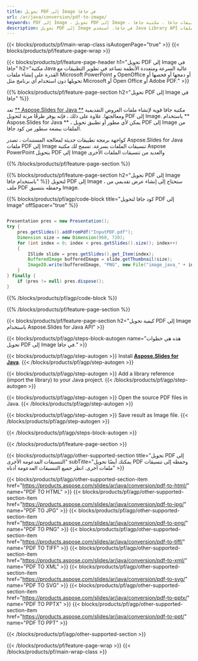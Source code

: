 ```yaml
---
title: تحويل PDF إلى Image في جافا
url: /ar/java/conversion/pdf-to-image/
keywords: PDF إلى Image ، تحويل PDF إلى Image ، واجهة برمجة تطبيقات جافا ، مكتبة جافا ، PDF ، Image
description: تحويل PDF إلى Image في جافا. استخدم Java Library API لتحويل ملفات PDF إلى Image s
---
```


{{< blocks/products/pf/main-wrap-class isAutogenPage="true" >}}
{{< blocks/products/pf/feature-page-wrap >}}

{{< blocks/products/pf/feature-page-header h1="تحويل PDF إلى Image في جافا" h2="مكتبة Java عالية السرعة ومتعددة الأنظمة تساعد في تطوير التطبيقات مع القدرة على إنشاء ملفات Microsoft PowerPoint و OpenOffice أو دمجها أو فحصها أو تحويلها دون استخدام أي برنامج مثل Microsoft أو Open Office أو Adobe PDF." >}}

{{% blocks/products/pf/feature-page-section h2="تحويل PDF إلى Image في جافا" %}}

تعد [** Aspose.Slides for Java **](https://products.aspose.com/slides/ar/java/) مكتبة جافا قوية لإنشاء ملفات العروض التقديمية ومعالجتها. علاوة على ذلك ، فإنه يوفر طرقًا مرنة لتحويل PDF إلى Image. باستخدام ** Aspose.Slides for Java ** ، يمكن لأي مطور أو تطبيق تحويل PDF إلى Image من الملفات ببضعة سطور من كود جافا.

كواجهة برمجة تطبيقات حديثة لمعالجة المستندات ، تصدر Aspose.Slides for Java ملفات PDF إلى Image تنسيقات الملفات بسرعة. تسمح لك مكتبة Aspose PowerPoint بتحويل PDF إلى Image والعديد من تنسيقات الملفات الأخرى

{{% /blocks/products/pf/feature-page-section %}}

{{% blocks/products/pf/feature-page-section  h2="تحويل PDF إلى Image باستخدام جافا" %}}
لتحويل PDF إلى Image ، ستحتاج إلى إنشاء عرض تقديمي من ملف PDF وحفظه بتنسيق Image.

{{% blocks/products/pf/agp/code-block title="كود جافا لتحويل PDF إلى Image" offSpacer="true" %}}

```java

Presentation pres = new Presentation();
try {
    pres.getSlides().addFromPdf("InputPDF.pdf");
    Dimension size = new Dimension(960, 720);
    for (int index = 0; index < pres.getSlides().size(); index++)
    {
        ISlide slide = pres.getSlides().get_Item(index);
        BufferedImage bufferedImage = slide.getThumbnail(size);
        ImageIO.write(bufferedImage, "PNG", new File("image_java_" + index + ".png"));
    }
} finally {
    if (pres != null) pres.dispose();
}
```


{{% /blocks/products/pf/agp/code-block %}}

{{% /blocks/products/pf/feature-page-section %}}

{{< blocks/products/pf/feature-page-section  h2="كيفية تحويل PDF إلى Image باستخدام Aspose.Slides for Java API" >}}

{{< blocks/products/pf/agp/steps-block-autogen name="هذه هي خطوات تحويل PDF إلى Image في جافا." >}}

{{< blocks/products/pf/agp/step-autogen >}}
Install [**Aspose.Slides for Java**](https://products.aspose.com/slides/ar/java/).
{{< /blocks/products/pf/agp/step-autogen >}}

{{< blocks/products/pf/agp/step-autogen >}}
Add a library reference (import the library) to your Java project.
{{< /blocks/products/pf/agp/step-autogen >}}

{{< blocks/products/pf/agp/step-autogen >}}
Open the source PDF files in Java.
{{< /blocks/products/pf/agp/step-autogen >}}

{{< blocks/products/pf/agp/step-autogen >}}
Save result as Image file.
{{< /blocks/products/pf/agp/step-autogen >}}

{{< /blocks/products/pf/agp/steps-block-autogen >}}

{{< /blocks/products/pf/feature-page-section >}}

{{< blocks/products/pf/agp/other-supported-section title="تحويل PDF إلى التنسيقات المدعومة الأخرى" subTitle="يمكنك أيضًا تحويل PDF وحفظه إلى تنسيقات ملفات أخرى. انظر جميع التنسيقات المدعومة أدناه" >}}

{{< blocks/products/pf/agp/other-supported-section-item href="https://products.aspose.com/slides/ar/java/conversion/pdf-to-html/" name="PDF TO HTML" >}}
{{< blocks/products/pf/agp/other-supported-section-item href="https://products.aspose.com/slides/ar/java/conversion/pdf-to-jpg/" name="PDF TO JPG" >}}
{{< blocks/products/pf/agp/other-supported-section-item href="https://products.aspose.com/slides/ar/java/conversion/pdf-to-png/" name="PDF TO PNG" >}}
{{< blocks/products/pf/agp/other-supported-section-item href="https://products.aspose.com/slides/ar/java/conversion/pdf-to-tiff/" name="PDF TO TIFF" >}}
{{< blocks/products/pf/agp/other-supported-section-item href="https://products.aspose.com/slides/ar/java/conversion/pdf-to-xml/" name="PDF TO XML" >}}
{{< blocks/products/pf/agp/other-supported-section-item href="https://products.aspose.com/slides/ar/java/conversion/pdf-to-svg/" name="PDF TO SVG" >}}
{{< blocks/products/pf/agp/other-supported-section-item href="https://products.aspose.com/slides/ar/java/conversion/pdf-to-pptx/" name="PDF TO PPTX" >}}
{{< blocks/products/pf/agp/other-supported-section-item href="https://products.aspose.com/slides/ar/java/conversion/pdf-to-ppt/" name="PDF TO PPT" >}}


{{< /blocks/products/pf/agp/other-supported-section >}}

{{< /blocks/products/pf/feature-page-wrap >}}
{{< /blocks/products/pf/main-wrap-class >}}